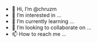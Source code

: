 - 👋 Hi, I’m @chruzm
- 👀 I’m interested in ...
- 🌱 I’m currently learning ...
- 💞️ I’m looking to collaborate on ...
- 📫 How to reach me ...

<!---
chruzm/chruzm is a ✨ special ✨ repository because its `README.md` (this file) appears on your GitHub profile.
You can click the Preview link to take a look at your changes.
--->
